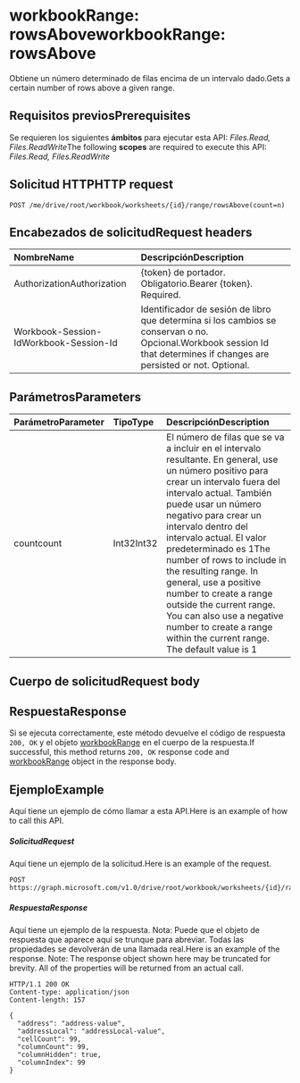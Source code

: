 # <a name="workbookrange-rowsabove"></a><span data-ttu-id="abebe-101">workbookRange: rowsAbove</span><span class="sxs-lookup"><span data-stu-id="abebe-101">workbookRange: rowsAbove</span></span>

<span data-ttu-id="abebe-102">Obtiene un número determinado de filas encima de un intervalo dado.</span><span class="sxs-lookup"><span data-stu-id="abebe-102">Gets a certain number of rows above a given range.</span></span>

## <a name="prerequisites"></a><span data-ttu-id="abebe-103">Requisitos previos</span><span class="sxs-lookup"><span data-stu-id="abebe-103">Prerequisites</span></span>
<span data-ttu-id="abebe-104">Se requieren los siguientes **ámbitos** para ejecutar esta API: _Files.Read, Files.ReadWrite_</span><span class="sxs-lookup"><span data-stu-id="abebe-104">The following **scopes** are required to execute this API: _Files.Read, Files.ReadWrite_</span></span>
## <a name="http-request"></a><span data-ttu-id="abebe-105">Solicitud HTTP</span><span class="sxs-lookup"><span data-stu-id="abebe-105">HTTP request</span></span>
<!-- { "blockType": "ignored" } -->
```http
POST /me/drive/root/workbook/worksheets/{id}/range/rowsAbove(count=n)

```
## <a name="request-headers"></a><span data-ttu-id="abebe-106">Encabezados de solicitud</span><span class="sxs-lookup"><span data-stu-id="abebe-106">Request headers</span></span>
| <span data-ttu-id="abebe-107">Nombre</span><span class="sxs-lookup"><span data-stu-id="abebe-107">Name</span></span>       | <span data-ttu-id="abebe-108">Descripción</span><span class="sxs-lookup"><span data-stu-id="abebe-108">Description</span></span>|
|:---------------|:----------|
| <span data-ttu-id="abebe-109">Authorization</span><span class="sxs-lookup"><span data-stu-id="abebe-109">Authorization</span></span>  | <span data-ttu-id="abebe-p101">{token} de portador. Obligatorio.</span><span class="sxs-lookup"><span data-stu-id="abebe-p101">Bearer {token}. Required.</span></span> |
| <span data-ttu-id="abebe-112">Workbook-Session-Id</span><span class="sxs-lookup"><span data-stu-id="abebe-112">Workbook-Session-Id</span></span>  | <span data-ttu-id="abebe-p102">Identificador de sesión de libro que determina si los cambios se conservan o no. Opcional.</span><span class="sxs-lookup"><span data-stu-id="abebe-p102">Workbook session Id that determines if changes are persisted or not. Optional.</span></span>|

## <a name="parameters"></a><span data-ttu-id="abebe-115">Parámetros</span><span class="sxs-lookup"><span data-stu-id="abebe-115">Parameters</span></span>

| <span data-ttu-id="abebe-116">Parámetro</span><span class="sxs-lookup"><span data-stu-id="abebe-116">Parameter</span></span>    | <span data-ttu-id="abebe-117">Tipo</span><span class="sxs-lookup"><span data-stu-id="abebe-117">Type</span></span>   |<span data-ttu-id="abebe-118">Descripción</span><span class="sxs-lookup"><span data-stu-id="abebe-118">Description</span></span>|
|:---------------|:--------|:----------|
|<span data-ttu-id="abebe-119">count</span><span class="sxs-lookup"><span data-stu-id="abebe-119">count</span></span>|<span data-ttu-id="abebe-120">Int32</span><span class="sxs-lookup"><span data-stu-id="abebe-120">Int32</span></span>|<span data-ttu-id="abebe-p103">El número de filas que se va a incluir en el intervalo resultante. En general, use un número positivo para crear un intervalo fuera del intervalo actual. También puede usar un número negativo para crear un intervalo dentro del intervalo actual. El valor predeterminado es 1</span><span class="sxs-lookup"><span data-stu-id="abebe-p103">The number of rows to include in the resulting range. In general, use a positive number to create a range outside the current range. You can also use a negative number to create a range within the current range. The default value is 1</span></span>|

## <a name="request-body"></a><span data-ttu-id="abebe-125">Cuerpo de solicitud</span><span class="sxs-lookup"><span data-stu-id="abebe-125">Request body</span></span>

## <a name="response"></a><span data-ttu-id="abebe-126">Respuesta</span><span class="sxs-lookup"><span data-stu-id="abebe-126">Response</span></span>

<span data-ttu-id="abebe-127">Si se ejecuta correctamente, este método devuelve el código de respuesta `200, OK` y el objeto [workbookRange](../resources/range.md) en el cuerpo de la respuesta.</span><span class="sxs-lookup"><span data-stu-id="abebe-127">If successful, this method returns `200, OK` response code and [workbookRange](../resources/range.md) object in the response body.</span></span>

## <a name="example"></a><span data-ttu-id="abebe-128">Ejemplo</span><span class="sxs-lookup"><span data-stu-id="abebe-128">Example</span></span>
<span data-ttu-id="abebe-129">Aquí tiene un ejemplo de cómo llamar a esta API.</span><span class="sxs-lookup"><span data-stu-id="abebe-129">Here is an example of how to call this API.</span></span>
##### <a name="request"></a><span data-ttu-id="abebe-130">Solicitud</span><span class="sxs-lookup"><span data-stu-id="abebe-130">Request</span></span>
<span data-ttu-id="abebe-131">Aquí tiene un ejemplo de la solicitud.</span><span class="sxs-lookup"><span data-stu-id="abebe-131">Here is an example of the request.</span></span>
<!-- {
  "blockType": "request",
  "name": "workbookrange_rowsAbove"
}-->
```http
POST https://graph.microsoft.com/v1.0/drive/root/workbook/worksheets/{id}/range/rowsAbove(count=2)
```

##### <a name="response"></a><span data-ttu-id="abebe-132">Respuesta</span><span class="sxs-lookup"><span data-stu-id="abebe-132">Response</span></span>
<span data-ttu-id="abebe-p104">Aquí tiene un ejemplo de la respuesta. Nota: Puede que el objeto de respuesta que aparece aquí se trunque para abreviar. Todas las propiedades se devolverán de una llamada real.</span><span class="sxs-lookup"><span data-stu-id="abebe-p104">Here is an example of the response. Note: The response object shown here may be truncated for brevity. All of the properties will be returned from an actual call.</span></span>
<!-- {
  "blockType": "response",
  "truncated": true,
  "@odata.type": "microsoft.graph.range"
} -->
```http
HTTP/1.1 200 OK
Content-type: application/json
Content-length: 157

{
  "address": "address-value",
  "addressLocal": "addressLocal-value",
  "cellCount": 99,
  "columnCount": 99,
  "columnHidden": true,
  "columnIndex": 99
}
```